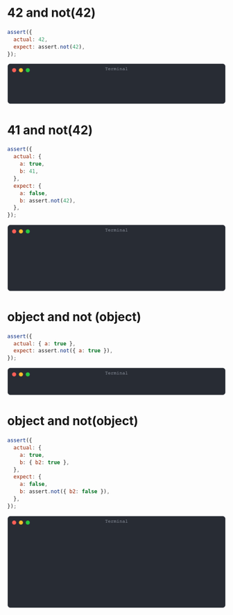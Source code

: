 # 42 and not(42)

```js
assert({
  actual: 42,
  expect: assert.not(42),
});
```

![img](<./assert_not/42 and not(42).svg>)

# 41 and not(42)

```js
assert({
  actual: {
    a: true,
    b: 41,
  },
  expect: {
    a: false,
    b: assert.not(42),
  },
});
```

![img](<./assert_not/41 and not(42).svg>)

# object and not (object)

```js
assert({
  actual: { a: true },
  expect: assert.not({ a: true }),
});
```

![img](<./assert_not/object and not (object).svg>)

# object and not(object)

```js
assert({
  actual: {
    a: true,
    b: { b2: true },
  },
  expect: {
    a: false,
    b: assert.not({ b2: false }),
  },
});
```

![img](<./assert_not/object and not(object).svg>)

